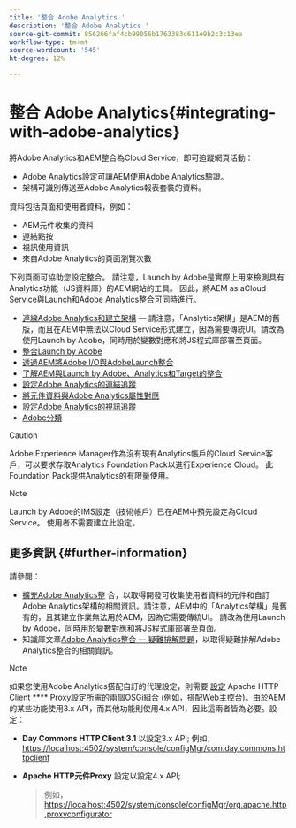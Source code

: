 ```yaml
---
title: '整合 Adobe Analytics '
description: '整合 Adobe Analytics '
source-git-commit: 856266faf4cb99056b1763383d611e9b2c3c13ea
workflow-type: tm+mt
source-wordcount: '545'
ht-degree: 12%

---
```



# 整合 Adobe Analytics{#integrating-with-adobe-analytics}

將Adobe Analytics和AEM整合為Cloud Service，即可追蹤網頁活動：

* Adobe Analytics設定可讓AEM使用Adobe Analytics驗證。
* 架構可識別傳送至Adobe Analytics報表套裝的資料。

資料包括頁面和使用者資料，例如：

* AEM元件收集的資料
* 連結點按
* 視訊使用資訊
* 來自Adobe Analytics的頁面瀏覽次數

下列頁面可協助您設定整合。 請注意，Launch by Adobe是實際上用來檢測具有Analytics功能（JS資料庫）的AEM網站的工具。 因此，將AEM as aCloud Service與Launch和Adobe Analytics整合可同時進行。

* [連線Adobe Analytics和建立架構](https://experienceleague.adobe.com/docs/experience-manager-65/administering/integration/adobeanalytics-connect.html)  — 請注意，「Analytics架構」是AEM的舊版，而且在AEM中無法以Cloud Service形式建立，因為需要傳統UI。請改為使用Launch by Adobe，同時用於變數對應和將JS程式庫部署至頁面。
* [整合Launch by Adobe](https://experienceleague.adobe.com/docs/experience-manager-learn/sites/integrations/adobe-launch-integration-tutorial-understand.html)
* [透過AEM將Adobe I/O與AdobeLaunch整合](https://helpx.adobe.com/experience-manager/using/aem_launch_adobeio_integration.html)
* [了解AEM與Launch by Adobe、Analytics和Target的整合](https://helpx.adobe.com/experience-manager/kt/integration/using/aem-launch-integration-tutorial-understand.html)
* [設定Adobe Analytics的連結追蹤](https://experienceleague.adobe.com/docs/experience-manager-65/administering/integration/adobeanalytics-link.html)
* [將元件資料與Adobe Analytics屬性對應](https://experienceleague.adobe.com/docs/experience-manager-65/administering/integration/adobeanalytics-mapping.html)
* [設定Adobe Analytics的視訊追蹤](https://experienceleague.adobe.com/docs/experience-manager-65/administering/integration/adobeanalytics-video.html)
* [Adobe分類](https://experienceleague.adobe.com/docs/experience-manager-65/administering/integration/adobeanalytics-classifications.html)

>[!CAUTION]
>
>Adobe Experience Manager作為沒有現有Analytics帳戶的Cloud Service客戶，可以要求存取Analytics Foundation Pack以進行Experience Cloud。  此Foundation Pack提供Analytics的有限量使用。

>[!NOTE]
>
>Launch by Adobe的IMS設定（技術帳戶）已在AEM中預先設定為Cloud Service。 使用者不需要建立此設定。

## 更多資訊 {#further-information}

請參閱：

* [擴充Adobe Analytics整](https://experienceleague.adobe.com/docs/experience-manager-65/developing/extending-aem/extending-analytics/extending-analytics.html) 合，以取得開發可收集使用者資料的元件和自訂Adobe Analytics架構的相關資訊。請注意，AEM中的「Analytics架構」是舊有的，且其建立作業無法用於AEM，因為它需要傳統UI。 請改為使用Launch by Adobe，同時用於變數對應和將JS程式庫部署至頁面。
* 知識庫文章[Adobe Analytics整合 — 疑難排解問題](https://helpx.adobe.com/experience-manager/kb/sitecatalystintegrationtroubleshooting.html)，以取得疑難排解Adobe Analytics整合的相關資訊。

>[!NOTE]
>
>如果您使用Adobe Analytics搭配自訂的代理設定，則需要 [設定](https://experienceleague.adobe.com/docs/experience-manager-65/deploying/configuring/configuring-osgi.html) Apache HTTP Client **** Proxy設定所需的兩個OSGi組合 (例如，搭配Web主控台)。由於AEM的某些功能使用3.x API，而其他功能則使用4.x API，因此這兩者皆為必要。設定：
>
>* **Day Commons HTTP Client 3.1** 以設定3.x API;
   >  例如， [https://localhost:4502/system/console/configMgr/com.day.commons.httpclient](https://localhost:4502/system/console/configMgr/com.day.commons.httpclient)
   >
   >
* **Apache HTTP元件Proxy** 設定以設定4.x API;
   >  例如， [https://localhost:4502/system/console/configMgr/org.apache.http.proxyconfigurator](https://localhost:4502/system/console/configMgr/org.apache.http.proxyconfigurator)

>


